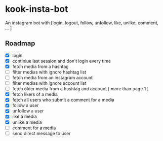 # kook-insta-bot
An instagram bot with [login, logout, follow, unfollow, like, unlike, comment, ... ]

## Roadmap
- [x] login 
- [X] continiue last session and don't login every time
- [X] fetch media from a hashtag
- [ ] filter medias with ignore hashtag list
- [ ] fetch media from an instagram account
- [ ] filter medias with ignore account list
- [ ] fetch older media from a hashtag and account [ more than page 1 ]
- [X] fetch likers of a media
- [X] fetch all users who submit a comment for a media
- [X] follow a user
- [X] unfollow a user
- [X] like a media
- [X] unlike a media
- [ ] comment for a media
- [ ] send direct message to user
